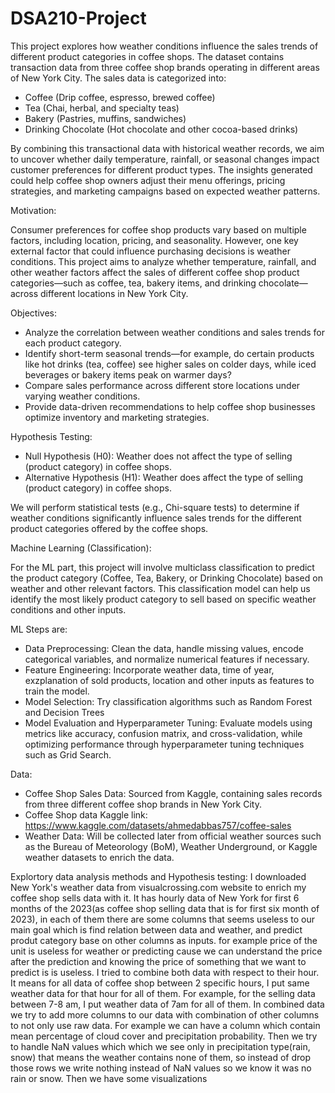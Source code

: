 # DSA210-Project

This project explores how weather conditions influence the sales trends of different product categories in coffee shops. The dataset contains transaction data from three coffee shop brands operating in different areas of New York City. The sales data is categorized into:
* Coffee (Drip coffee, espresso, brewed coffee)
* Tea (Chai, herbal, and specialty teas)
* Bakery (Pastries, muffins, sandwiches)
* Drinking Chocolate  (Hot chocolate and other cocoa-based drinks)

By combining this transactional data with historical weather records, we aim to uncover whether daily temperature, rainfall, or seasonal changes impact customer preferences for different product types. The insights generated could help coffee shop owners adjust their menu offerings, pricing strategies, and marketing campaigns based on expected weather patterns.

Motivation:

Consumer preferences for coffee shop products vary based on multiple factors, including location, pricing, and seasonality. However, one key external factor that could influence purchasing decisions is weather conditions. This project aims to analyze whether temperature, rainfall, and other weather factors affect the sales of different coffee shop product categories—such as coffee, tea, bakery items, and drinking chocolate—across different locations in New York City.


Objectives:

* Analyze the correlation between weather conditions and sales trends for each product category.
* Identify short-term seasonal trends—for example, do certain products like hot drinks (tea, coffee) see higher sales on colder days, while iced beverages or bakery items peak on warmer days?
* Compare sales performance across different store locations under varying weather conditions.
* Provide data-driven recommendations to help coffee shop businesses optimize inventory and marketing strategies.

Hypothesis Testing:

* Null Hypothesis (H0): Weather does not affect the type of selling (product category) in coffee shops.
* Alternative Hypothesis (H1): Weather does affect the type of selling (product category) in coffee shops.

We will perform statistical tests (e.g., Chi-square tests) to determine if weather conditions significantly influence sales trends for the different product categories offered by the coffee shops.

Machine Learning (Classification):

For the ML part, this project will involve multiclass classification to predict the product category (Coffee, Tea, Bakery, or Drinking Chocolate) based on weather and other relevant factors. This classification model can help us identify the most likely product category to sell based on specific weather conditions and other inputs.

ML Steps are: 

* Data Preprocessing: Clean the data, handle missing values, encode categorical variables, and normalize numerical features if necessary.
* Feature Engineering: Incorporate weather data, time of year, exzplanation of sold products, location and other inputs as features to train the model.
* Model Selection: Try classification algorithms such as Random Forest and Decision Trees
* Model Evaluation and Hyperparameter Tuning: Evaluate models using metrics like accuracy, confusion matrix, and cross-validation, while optimizing performance through hyperparameter tuning techniques such as Grid Search.

Data:

* Coffee Shop Sales Data: Sourced from Kaggle, containing sales records from three different coffee shop brands in New York City.
* Coffee Shop data Kaggle link: https://www.kaggle.com/datasets/ahmedabbas757/coffee-sales
* Weather Data: Will be collected later from official weather sources such as the Bureau of Meteorology (BoM), Weather Underground, or Kaggle weather datasets to enrich the data.


Explortory data analysis methods and Hypothesis testing:
I downloaded New York's weather data from visualcrossing.com website to enrich my coffee shop sells data with it. It has hourly data of New York for first 6 months of the 2023(as coffee shop selling data that is for first six month of 2023), in each of them there are some columns that seems useless to our main goal which is find relation between data and weather, and predict produt category base on other columns as inputs. for example price of the unit is useless for weather or predicting cause we can understand the price after the prediction and knowing the price of something that we want to predict is is useless. I tried to combine both data with respect to their hour. It means for all data of coffee shop between 2 specific hours, I put same weather data for that hour for all of them. For example, for the selling data between 7-8 am, I put weather data of 7am for all of them.
In combined data we try to add more columns to our data with combination of other columns to not only use raw data. For example we can have a column which contain mean percentage of cloud cover and precipitation probability.
Then we try to handle NaN values which which we see only in precipitation type(rain, snow) that means the weather contains none of them, so instead of drop those rows we write nothing instead of NaN values so we know it was no rain or snow.
Then we have some visualizations 

